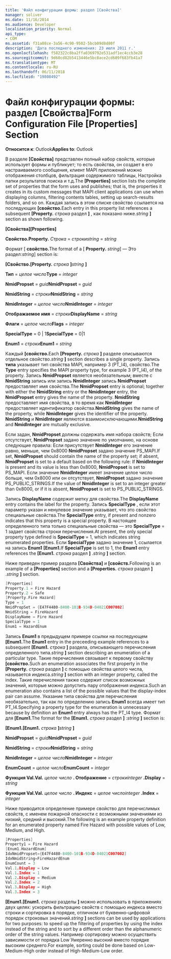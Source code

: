 ```yaml
---
title: 'Файл конфигурации формы: раздел [Свойства]'
manager: soliver
ms.date: 11/16/2014
ms.audience: Developer
localization_priority: Normal
api_type:
- COM
ms.assetid: f31a08ce-3a56-4c90-9502-5bcb09d8d80f
description: 'Дата последнего изменения: 23 июля 2011 г.'
ms.openlocfilehash: f582322c8ba2ffa0369792e531adf1ec4ccb3e28
ms.sourcegitcommit: 9d60cd82b5413446e5bc8ace2cd689f683fb41a7
ms.translationtype: MT
ms.contentlocale: ru-RU
ms.lasthandoff: 06/11/2018
ms.locfileid: "19808492"
---
```

# <a name="form-configuration-file-properties-section"></a><span data-ttu-id="65c40-103">Файл конфигурации формы: раздел [Свойства]</span><span class="sxs-lookup"><span data-stu-id="65c40-103">Form Configuration File [Properties] Section</span></span>

  
  
<span data-ttu-id="65c40-104">**Относится к**: Outlook</span><span class="sxs-lookup"><span data-stu-id="65c40-104">**Applies to**: Outlook</span></span> 
  
<span data-ttu-id="65c40-105">В разделе **[Свойства]** представлен полный набор свойств, которые использует формы и публикует; то есть свойства, он создает в его настраиваемого сообщения, клиент MAPI приложений можно отображения столбцов, фильтрация содержимого таблицы, Настройка папки результатов поиска и т.д.</span><span class="sxs-lookup"><span data-stu-id="65c40-105">The **[Properties]** section lists the complete set of properties that the form uses and publishes; that is, the properties it creates in its custom messages that MAPI client applications can use when displaying columns, filtering contents tables, setting up search-results folders, and so on.</span></span> <span data-ttu-id="65c40-106">Каждая запись в этом списке свойство ссылается на последующих **[свойство.**</span><span class="sxs-lookup"><span data-stu-id="65c40-106">Each entry in this property list references a subsequent **[Property.**</span></span> <span data-ttu-id="65c40-107">_строка_ раздел **]** , как показано ниже.</span><span class="sxs-lookup"><span data-stu-id="65c40-107">_string_ **]** section as shown following.</span></span> 
  
 <span data-ttu-id="65c40-108">**[Свойства]**</span><span class="sxs-lookup"><span data-stu-id="65c40-108">**[Properties]**</span></span>
  
 <span data-ttu-id="65c40-109">**Свойство.**</span><span class="sxs-lookup"><span data-stu-id="65c40-109">**Property.**</span></span> <span data-ttu-id="65c40-110">_Строка_ =  _строки_</span><span class="sxs-lookup"><span data-stu-id="65c40-110">_string_ =  _string_</span></span>
  
<span data-ttu-id="65c40-111">Формат [ **свойство.**</span><span class="sxs-lookup"><span data-stu-id="65c40-111">The format of a [ **Property.**</span></span> <span data-ttu-id="65c40-112">_string_] — Это раздел:</span><span class="sxs-lookup"><span data-stu-id="65c40-112">_string_] section is:</span></span> 
  
 <span data-ttu-id="65c40-113">**[Свойство.**</span><span class="sxs-lookup"><span data-stu-id="65c40-113">**[Property.**</span></span> <span data-ttu-id="65c40-114">_строка_ **]**</span><span class="sxs-lookup"><span data-stu-id="65c40-114">_string_ **]**</span></span>
  
 <span data-ttu-id="65c40-115">**Тип** =  _целое число_</span><span class="sxs-lookup"><span data-stu-id="65c40-115">**Type** =  _integer_</span></span>
  
 <span data-ttu-id="65c40-116">**NmidPropset** =  _guid_</span><span class="sxs-lookup"><span data-stu-id="65c40-116">**NmidPropset** =  _guid_</span></span>
  
 <span data-ttu-id="65c40-117">**NmidString** =  _строки_</span><span class="sxs-lookup"><span data-stu-id="65c40-117">**NmidString** =  _string_</span></span>
  
 <span data-ttu-id="65c40-118">**NmidInteger** =  _целое число_</span><span class="sxs-lookup"><span data-stu-id="65c40-118">**NmidInteger** =  _integer_</span></span>
  
 <span data-ttu-id="65c40-119">**Отображаемое имя** =  _строки_</span><span class="sxs-lookup"><span data-stu-id="65c40-119">**DisplayName** =  _string_</span></span>
  
 <span data-ttu-id="65c40-120">**Флаги** =  _целое число_</span><span class="sxs-lookup"><span data-stu-id="65c40-120">**Flags** =  _integer_</span></span>
  
 <span data-ttu-id="65c40-121">**SpecialType** = 0 | 1</span><span class="sxs-lookup"><span data-stu-id="65c40-121">**SpecialType** = 0|1</span></span> 
  
 <span data-ttu-id="65c40-122">**Enum1** =  _строки_</span><span class="sxs-lookup"><span data-stu-id="65c40-122">**Enum1** =  _string_</span></span>
  
<span data-ttu-id="65c40-123">Каждый **[свойство.**</span><span class="sxs-lookup"><span data-stu-id="65c40-123">Each **[Property.**</span></span> <span data-ttu-id="65c40-124">_строка_ **]** разделе описываются отдельное свойство.</span><span class="sxs-lookup"><span data-stu-id="65c40-124">_string_ **]** section describes a single property.</span></span> <span data-ttu-id="65c40-125">Запись **типа** указывает тип свойства MAPI, например 3 (PT_I4), свойство.</span><span class="sxs-lookup"><span data-stu-id="65c40-125">The **Type** entry specifies the MAPI property type, for example 3 (PT_I4), of the property.</span></span> <span data-ttu-id="65c40-126">Запись **NmidPropset** является необязательным; вместе с **NmidString** запись или запись **NmidInteger** запись **NmidPropset** предоставляет имя свойства.</span><span class="sxs-lookup"><span data-stu-id="65c40-126">The **NmidPropset** entry is optional; together with either the **NmidString** entry or the **NmidInteger** entry, the **NmidPropset** entry gives the name of the property.</span></span> <span data-ttu-id="65c40-127">**NmidString** предоставляет имя свойства, в то время как **NmidInteger** предоставляет идентификатор свойства.</span><span class="sxs-lookup"><span data-stu-id="65c40-127">**NmidString** gives the name of the property, while **NmidInteger** gives the identifier of the property.</span></span> <span data-ttu-id="65c40-128">**NmidString** и **NmidInteger** являются взаимоисключающими.</span><span class="sxs-lookup"><span data-stu-id="65c40-128">**NmidString** and **NmidInteger** are mutually exclusive.</span></span> 
  
<span data-ttu-id="65c40-129">Если задан, **NmidPropset** должны содержать имя набора свойств; Если отсутствует, **NmidPropset** задано значение по умолчанию, на основе следующие правила: Если присутствует **NmidInteger** его значение равно, меньше, чем 0x8000 **NmidPropset** задано значение PS_MAPI.</span><span class="sxs-lookup"><span data-stu-id="65c40-129">If set, **NmidPropset** should contain the name of the property set; if absent, **NmidPropset** is set to a default based on the following rule: If **NmidInteger** is present and its value is less than 0x8000, **NmidPropset** is set to PS_MAPI.</span></span> <span data-ttu-id="65c40-130">Если значение **NmidInteger** имеет значение целое число больше, чем 0x8000 или он отсутствует, **NmidPropset** задано значение PS_PUBLIC_STRINGS.</span><span class="sxs-lookup"><span data-stu-id="65c40-130">If the value of **NmidInteger** is set to an integer greater than 0x8000, or if it is absent, **NmidPropset** is set to PS_PUBLIC_STRINGS.</span></span> 
  
<span data-ttu-id="65c40-131">Запись **DisplayName** содержит метку для свойства.</span><span class="sxs-lookup"><span data-stu-id="65c40-131">The **DisplayName** entry contains the label for the property.</span></span> <span data-ttu-id="65c40-132">Запись **SpecialType** , если этот параметр указан и ненулевое значение указывает, что это свойство специальные свойства.</span><span class="sxs-lookup"><span data-stu-id="65c40-132">The **SpecialType** entry, if present and nonzero indicates that this property is a special property.</span></span> <span data-ttu-id="65c40-133">В настоящее определенного типа только специальные свойства — это **SpecialType** = 1 задает свойства строки перечисления.</span><span class="sxs-lookup"><span data-stu-id="65c40-133">At present, the only special property type defined is **SpecialType** = 1, which indicates string enumerated properties.</span></span> <span data-ttu-id="65c40-134">Если **SpecialType** задано значение 1, ссылается на запись **Enum1** **[Enum1.**</span><span class="sxs-lookup"><span data-stu-id="65c40-134">If **SpecialType** is set to 1, the **Enum1** entry references the **[Enum1.**</span></span> <span data-ttu-id="65c40-135">_строка_ раздел **]** .</span><span class="sxs-lookup"><span data-stu-id="65c40-135">_string_ **]** section.</span></span> 
  
<span data-ttu-id="65c40-136">Ниже приведен пример раздела **[Свойства]** и **[свойств.**</span><span class="sxs-lookup"><span data-stu-id="65c40-136">Following is an example of a **[Properties]** section and a **[Properties.**</span></span> <span data-ttu-id="65c40-137">_строка_ раздел **]** .</span><span class="sxs-lookup"><span data-stu-id="65c40-137">_string_ **]** section.</span></span> 
  
```cpp
[Properties]
Property.1 = Fire Hazard
Property.2 = Safe
[Property.Fire Hazard]
Type = 1
NmidPropSet = {E47F4480-8400-101B-934D-04021C007002]
NmidString = FireHazard
DisplayName = Fire Hazard
SpecialType = 1
Enum1 = HazardEnum

```

<span data-ttu-id="65c40-138">Запись **Enum1** в предыдущем примере ссылки на последующем **[Enum1.**</span><span class="sxs-lookup"><span data-stu-id="65c40-138">The **Enum1** entry in the preceeding example references to a subsequent **[Enum1.**</span></span> <span data-ttu-id="65c40-139">_строка_ **]** раздела, описывающего перечисления определенного типа.</span><span class="sxs-lookup"><span data-stu-id="65c40-139">_string_ **]** section describing an enumeration of a particular type.</span></span> <span data-ttu-id="65c40-140">Такие перечисления связывает к первому свойству **[свойство.**</span><span class="sxs-lookup"><span data-stu-id="65c40-140">Such an enumeration associates the first property in the **[Property.**</span></span> <span data-ttu-id="65c40-141">_строка_ раздел **]** с помощью свойства целого числа, называется индекса.</span><span class="sxs-lookup"><span data-stu-id="65c40-141">_string_ **]** section with an integer property, called the index.</span></span> <span data-ttu-id="65c40-142">Такие перечисления также содержит список возможных значений, которые можно допустить пару отображения индекса.</span><span class="sxs-lookup"><span data-stu-id="65c40-142">Such an enumeration also contains a list of the possible values that the display-index pair can assume.</span></span> <span data-ttu-id="65c40-143">Указание типа свойства для перечисления необязательно, так как по определению запись **Enum1** всегда имеет тип PT_I4.</span><span class="sxs-lookup"><span data-stu-id="65c40-143">Specifying a property type for the enumeration is unnecessary because by definition an **Enum1** entry always has the PT_I4 type.</span></span> <span data-ttu-id="65c40-144">Формат для **[Enum1.**</span><span class="sxs-lookup"><span data-stu-id="65c40-144">The format for the **[Enum1.**</span></span> <span data-ttu-id="65c40-145">_строка_ раздел **]** :</span><span class="sxs-lookup"><span data-stu-id="65c40-145">_string_ **]** section is:</span></span> 
  
 <span data-ttu-id="65c40-146">**[Enum1.**</span><span class="sxs-lookup"><span data-stu-id="65c40-146">**[Enum1.**</span></span> <span data-ttu-id="65c40-147">_строка_ **]**</span><span class="sxs-lookup"><span data-stu-id="65c40-147">_string_ **]**</span></span>
  
 <span data-ttu-id="65c40-148">**NmidPropset** =  _guid_</span><span class="sxs-lookup"><span data-stu-id="65c40-148">**NmidPropset** =  _guid_</span></span>
  
 <span data-ttu-id="65c40-149">**NmidString** =  _строки_</span><span class="sxs-lookup"><span data-stu-id="65c40-149">**NmidString** =  _string_</span></span>
  
 <span data-ttu-id="65c40-150">**NmidInteger** =  _целое число_</span><span class="sxs-lookup"><span data-stu-id="65c40-150">**NmidInteger** =  _integer_</span></span>
  
 <span data-ttu-id="65c40-151">**EnumCount** =  _целое число_</span><span class="sxs-lookup"><span data-stu-id="65c40-151">**EnumCount** =  _integer_</span></span>
  
 <span data-ttu-id="65c40-152">**Функция Val.**</span><span class="sxs-lookup"><span data-stu-id="65c40-152">**Val.**</span></span> <span data-ttu-id="65c40-153">_целое число_ **. Отображение** =  _строки_</span><span class="sxs-lookup"><span data-stu-id="65c40-153">_integer_ **.Display** =  _string_</span></span>
  
 <span data-ttu-id="65c40-154">**Функция Val.**</span><span class="sxs-lookup"><span data-stu-id="65c40-154">**Val.**</span></span> <span data-ttu-id="65c40-155">_целое число_ **. Индекс** =  _целое число_</span><span class="sxs-lookup"><span data-stu-id="65c40-155">_integer_ **.Index** =  _integer_</span></span>
  
<span data-ttu-id="65c40-156">Ниже приводится определение примере свойство для перечислимых свойств, с именем пожарной опасности с возможными значениями из низкий, средний и высокий.</span><span class="sxs-lookup"><span data-stu-id="65c40-156">The following is an example property definition for an enumerated property named Fire Hazard with possible values of Low, Medium, and High.</span></span>
  
```cpp
[Properties]
Property1 = Fire Hazard
[Enum1.HazardEnum]
IdxNmidPropset={E47F4480-8400-101B-934D-04021C007002]
IdxNmidString=FireHazardEnum
EnumCount = 3
Val.1.Display = Low
Val.1.Index = 1
Val.2.Display = Medium
Val.2.Index = 2
Val.3.Display = High
Val.3.Index = 3

```

 <span data-ttu-id="65c40-157">**[Enum1.**</span><span class="sxs-lookup"><span data-stu-id="65c40-157">**[Enum1.**</span></span> <span data-ttu-id="65c40-158">_строка_ разделы **]** можно использовать в приложениях двух целях: ускорить фильтрацию свойств с помощью индекса вместо строки и сортировка в порядке, отличном от буквенно-цифровой порядок строковых значений.</span><span class="sxs-lookup"><span data-stu-id="65c40-158">_string_ **]** sections can be used by applications for two purposes: to speed up the filtering of properties by using the index instead of the string and to sort by a different order than the alphanumeric order of the string values.</span></span> <span data-ttu-id="65c40-159">Например сортировку можно осуществить зависимости от порядка Low Умеренно высокий вместо порядке высоким среднего.</span><span class="sxs-lookup"><span data-stu-id="65c40-159">For example, sorting could be done based on Low-Medium-High order instead of High-Medium-Low order.</span></span> 
  

